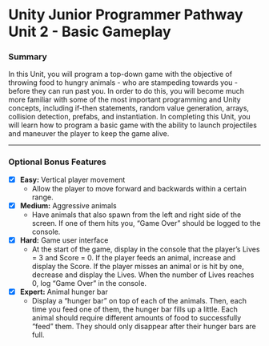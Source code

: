 #  Unity Junior Programmer Pathway Unit 2 - Basic Gameplay

### Summary
In this Unit, you will program a top-down game with the objective of throwing food to hungry animals - who are stampeding towards you - before they can run past you. In order to do this, you will become much more familiar with some of the most important programming and Unity concepts, including if-then statements, random value generation, arrays, collision detection, prefabs, and instantiation. In completing this Unit, you will learn how to program a basic game with the ability to launch projectiles and maneuver the player to keep the game alive.

---

### Optional Bonus Features
- [x] **Easy:** Vertical player movement
    - Allow the player to move forward and backwards within a certain range.
- [x] **Medium:** Aggressive animals
    - Have animals that also spawn from the left and right side of the screen. If one of them hits you, “Game Over” should be logged to the console.
- [x] **Hard:** Game user interface
    - At the start of the game, display in the console that the player’s Lives = 3 and Score = 0. If the player feeds an animal, increase and display the Score. If the player misses an animal or is hit by one, decrease and display the Lives. When the number of Lives reaches 0, log “Game Over” in the console.
- [x] **Expert:** Animal hunger bar
    - Display a “hunger bar” on top of each of the animals. Then, each time you feed one of them, the hunger bar fills up a little. Each animal should require different amounts of food to successfully “feed” them. They should only disappear after their hunger bars are full.
